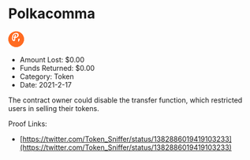 # Polkacomma
![Polkacomma](/rektimages/Polkacomma.png)
- Amount Lost: $0.00
- Funds Returned: $0.00
- Category: Token
- Date: 2021-2-17

The contract owner could disable the transfer function, which restricted users in selling their tokens.


Proof Links:
- [https://twitter.com/Token_Sniffer/status/1382886019419103233](https://twitter.com/Token_Sniffer/status/1382886019419103233)


